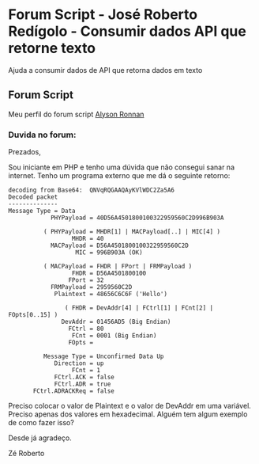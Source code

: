 # Forum Script - José Roberto Redígolo - Consumir dados API que retorne texto
Ajuda a consumir dados de API que retorna dados em texto

## Forum Script
Meu perfil do forum script [Alyson Ronnan](https://forum.scriptbrasil.com.br/profile/94500-alyson-ronnan-martins/)

### Duvida no forum:
Prezados,

Sou iniciante em PHP e tenho uma dúvida que não consegui sanar na internet. Tenho um programa externo que me dá o seguinte retorno:


```
decoding from Base64:  QNVqRQGAAQAyKVlWDC2Za5A6
Decoded packet
--------------
Message Type = Data
            PHYPayload = 40D56A4501800100322959560C2D996B903A

          ( PHYPayload = MHDR[1] | MACPayload[..] | MIC[4] )
                  MHDR = 40
            MACPayload = D56A4501800100322959560C2D
                   MIC = 996B903A (OK)

          ( MACPayload = FHDR | FPort | FRMPayload )
                  FHDR = D56A4501800100
                 FPort = 32
            FRMPayload = 2959560C2D
             Plaintext = 48656C6C6F ('Hello')

                ( FHDR = DevAddr[4] | FCtrl[1] | FCnt[2] | FOpts[0..15] )
               DevAddr = 01456AD5 (Big Endi﻿an)
                 FCtrl = 80
                  FCnt = 0001 (Big Endian)
                 FOpts =

          Message Type = Unconfirmed Data Up
             Direction = up
                  FCnt = 1
             FCtrl.ACK = false
             FCtrl.ADR = true
       FCtrl.ADRACKReq = false

```

Preciso colocar o valor de Plaintext e o valor de DevAddr em uma variável. Preciso apenas dos valores em hexadecimal. Alguém tem algum exemplo de como fazer isso?

Desde já agradeço.

Zé Roberto
